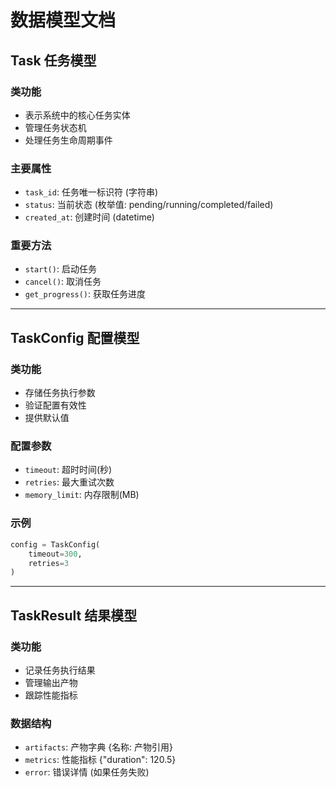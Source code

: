 # 数据模型文档

## Task 任务模型

### 类功能
- 表示系统中的核心任务实体
- 管理任务状态机
- 处理任务生命周期事件

### 主要属性
- `task_id`: 任务唯一标识符 (字符串)
- `status`: 当前状态 (枚举值: pending/running/completed/failed)
- `created_at`: 创建时间 (datetime)

### 重要方法
- `start()`: 启动任务
- `cancel()`: 取消任务
- `get_progress()`: 获取任务进度

---

## TaskConfig 配置模型

### 类功能
- 存储任务执行参数
- 验证配置有效性
- 提供默认值

### 配置参数
- `timeout`: 超时时间(秒)
- `retries`: 最大重试次数
- `memory_limit`: 内存限制(MB)

### 示例
```python
config = TaskConfig(
    timeout=300,
    retries=3
)
```

---

## TaskResult 结果模型

### 类功能
- 记录任务执行结果
- 管理输出产物
- 跟踪性能指标

### 数据结构
- `artifacts`: 产物字典 {名称: 产物引用}
- `metrics`: 性能指标 {"duration": 120.5}
- `error`: 错误详情 (如果任务失败)